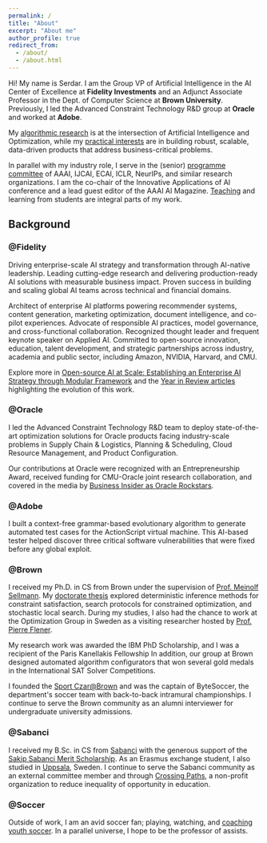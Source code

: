 ```yaml
---
permalink: /
title: "About"
excerpt: "About me"
author_profile: true
redirect_from: 
  - /about/
  - /about.html
---
```


<!-- http://cs.brown.edu/people/faculty/skadiogl 
https://www.oracle.com/artificial-intelligence
--> 

Hi! My name is Serdar. I am the Group VP of Artificial Intelligence in the AI Center of Excellence at **Fidelity Investments** and an Adjunct Associate Professor in the Dept. of Computer Science at **Brown University**. Previously, I led the Advanced Constraint Technology R&D group at **Oracle** and worked at **Adobe**.

My [algorithmic research](https://skadio.github.io/publications/) is at the intersection of Artificial Intelligence and Optimization, while my [practical interests](https://skadio.github.io/software/) are in building robust, scalable, data-driven products that address business-critical problems. 

In parallel with my industry role, I serve in the (senior) [programme committee](https://skadio.github.io/service/) of AAAI, IJCAI, ECAI, ICLR, NeurIPs, and similar research organizations. I am the co-chair of the Innovative Applications of AI conference and a lead guest editor of the AAAI AI Magazine. [Teaching](https://skadio.github.io/teaching/) and learning from students are integral parts of my work.

## Background

### @Fidelity

Driving enterprise-scale AI strategy and transformation through AI-native leadership. Leading cutting-edge research and delivering production-ready AI solutions with measurable business impact. Proven success in building and scaling global AI teams across technical and financial domains.

Architect of enterprise AI platforms powering recommender systems, content generation, marketing optimization, document intelligence, and co-pilot experiences. Advocate of responsible AI practices, model governance, and cross-functional collaboration.
Recognized thought leader and frequent keynote speaker on Applied AI. Committed to open-source innovation, education, talent development, and strategic partnerships across industry, academia and public sector, including Amazon, NVIDIA, Harvard, and CMU.

Explore more in [Open-source AI at Scale: Establishing an Enterprise AI Strategy through Modular Framework](https://onlinelibrary.wiley.com/doi/epdf/10.1002/aaai.70032) and the [Year in Review articles](https://www.linkedin.com/in/serdark/recent-activity/articles) highlighting the evolution of this work.

<!--
Our applied science group focuses on Generative AI for Content, Recommender Systems for Personalization, Marketing Campaign Optimization for Lead Generation, and Responsible AI. We are involved from ideation to productionization across i) digital channels for external users over the web, mobile, email, and conversational agents, and ii) live channels for internal associates over the regional centers and branches. 

Overview of our applied research can be found in 

Internally, I guide the research agenda of the AI Center, serve as a liaison between data science, engineering and business teams and scale efforts on model governance, interpretability, fairness, and bias mitigation across the enterprise.

Externally, I coordinate strategic partnerships with the high-tech industry, including [Amazon](https://fcatalyst.com/blog/june2023/explainable-ai-using-expressive-boolean-formulas), Google, Weights & Biases, and [NVIDIA](https://www.youtube.com/watch?v=_v-B2nRy79w), and research institutions including [CMU](https://www.cmu.edu/tepper/news/stories/2023/may/fidelity-ai.html), Harvard, and MIT. I lead Fidelity's efforts in open source AI software, help organize college recruiting programs and mentor students, especially those from underrepresented groups through internships and co-op opportunities.
-->

### @Oracle

<!--
[Supply Chain & Logistics](https://www.oracle.com/scm/), [Planning](https://www.oracle.com/erp/) & [Scheduling](https://www.oracle.com/human-capital-management/), [Cloud Management](https://www.oracle.com/java/coherence/), and [Product Configuration](https://www.oracle.com/cx/). 
-->

I led the Advanced Constraint Technology R&D team to deploy state-of-the-art optimization solutions for Oracle products facing industry-scale problems in Supply Chain & Logistics, Planning & Scheduling, Cloud Resource Management, and Product Configuration.

Our contributions at Oracle were recognized with an Entrepreneurship Award, received funding for CMU-Oracle joint research collaboration, and covered in the media by [Business Insider as Oracle Rockstars](https://www.businessinsider.com/oracle-rock-star-engineers-2016-3?op=0#serdar-kadioglu-turning-theory-into-products-21).

### @Adobe

<!--
https://en.wikipedia.org/wiki/ActionScript
https://en.wikipedia.org/wiki/Fuzzing
-->
I built a context-free grammar-based evolutionary algorithm to generate automated test cases for the ActionScript virtual machine. This AI-based tester helped discover three critical software vulnerabilities that were fixed before any global exploit.

### @Brown

<!--
http://www.it.uu.se/research/group/astra
http://www.research.ibm.com/university/awards/phdfellowship.shtml
https://en.wikipedia.org/wiki/Paris_Kanellakis
http://www.satcompetition.org
-->

I received my Ph.D. in CS from Brown under the supervision of [Prof. Meinolf Sellmann](https://en.wikipedia.org/wiki/Meinolf_Sellmann). My [doctorate thesis](http://cs.brown.edu/research/pubs/theses/phd/2012/kadioglu.pdf) explored deterministic inference methods for constraint satisfaction, search protocols for constrained optimization, and stochastic local search. During my studies, I also had the chance to work at the Optimization Group in Sweden as a visiting researcher hosted by [Prof. Pierre Flener](http://user.it.uu.se/~pierref/).

My research work was awarded the IBM PhD Scholarship, and I was a recipient of the Paris Kanellakis Fellowship In addition, our group at Brown designed automated algorithm configurators that won several gold medals in the International SAT Solver Competitions.

I founded the [Sport Czar@Brown](http://cs.brown.edu/degrees/misc/jobs/jobs.html#sport) and was the captain of ByteSoccer, the department's soccer team with back-to-back intramural championships. I continue to serve the Brown community as an alumni interviewer for undergraduate university admissions. 

### @Sabanci

I received my B.Sc. in CS from [Sabanci](https://cs.sabanciuniv.edu/) with the generous support of the [Sakip Sabanci Merit Scholarship](https://www.sabanciuniv.edu/en/scholarship-opportunities-offered-during-education-period). As an Erasmus exchange student, I also studied in [Uppsala](https://www.it.uu.se/research/computing_science), Sweden. I continue to serve the Sabanci community as an external committee member and through [Crossing Paths](https://www.kesisenyollar.org/), a non-profit organization to reduce inequality of opportunity in education. 

### @Soccer

Outside of work, I am an avid soccer fan; playing, watching, and [coaching youth soccer](https://www.sportsmanager.us/readingyouthsoccer.htm). In a parallel universe, I hope to be the professor of assists. 








